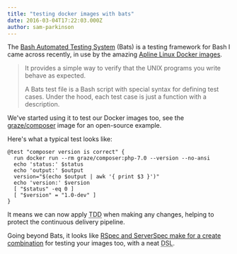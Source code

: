 ```yaml
---
title: "testing docker images with bats"
date: 2016-03-04T17:22:03.000Z
author: sam-parkinson
---
```


The [Bash Automated Testing System](https://github.com/sstephenson/bats) (Bats) is a testing framework for Bash I came across recently, in use by the amazing [Apline Linux Docker images](https://github.com/gliderlabs/docker-alpine/tree/master/test).

> It provides a simple way to verify that the UNIX programs you write behave as expected.
> 
> A Bats test file is a Bash script with special syntax for defining test cases. Under the hood, each test case is just a function with a description.

We've started using it to test our Docker images too, see the [graze/composer](https://github.com/graze/docker-composer) image for an open-source example.

Here's what a typical test looks like:

```prettyprint lang-bash
@test "composer version is correct" {
  run docker run --rm graze/composer:php-7.0 --version --no-ansi
  echo 'status:' $status
  echo 'output:' $output
  version="$(echo $output | awk '{ print $3 }')"
  echo 'version:' $version
  [ "$status" -eq 0 ]
  [ "$version" = "1.0-dev" ]
}
```

It means we can now apply <abbr title="Test Driven Development">TDD</abbr> when making any changes, helping to protect the continuous delivery pipeline.

Going beyond Bats, it looks like [RSpec and ServerSpec make for a create combination](https://robots.thoughtbot.com/tdd-your-dockerfiles-with-rspec-and-serverspec) for testing your images too, with a neat <abbr title="Domain-Specific Language">DSL</abbr>.
